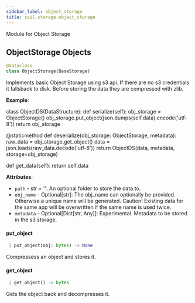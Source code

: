 ```yaml
---
sidebar_label: object_storage
title: soil.storage.object_storage
---
```


Module for Object Storage

## ObjectStorage Objects

```python
@dataclass
class ObjectStorage(BaseStorage)
```

Implements basic Object Storage using s3 api. If there are no s3 credentials
it fallsback to disk. Before storing the data they are compressed with zlib.

**Example**:

  class ObjectDS(DataStructure):
  def serialize(self):
  obj_storage = ObjectStorage()
  obj_storage.put_object(json.dumps(self.data).encode(&#x27;utf-8&#x27;))
  return obj_storage
  
  @staticmethod
  def deserialize(obj_storage: ObjectStorage, metadata):
  raw_data = obj_storage.get_object()
  data = json.loads(raw_data.decode(&#x27;utf-8&#x27;))
  return ObjectDS(data, metadata, storage=obj_storage)
  
  def get_data(self):
  return self.data
  

**Attributes**:

- `path` - str = &#x27;&#x27;: An optional folder to store the data to.
- `obj_name` - Optional[str]: The obj_name can optionally be provided. Otherwise
  a unique name will be generated. Caution! Existing data for the same app will be overwritten
  if the same name is used twice.
- `metadata` - Optional[Dict[str, Any]]: Experimental. Metadata to be stored in the s3 storage.

#### put\_object

```python
 | put_object(obj: bytes) -> None
```

Compressess an object and stores it.

#### get\_object

```python
 | get_object() -> bytes
```

Gets the object back and decompresses it.

